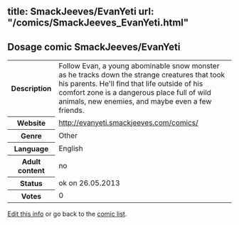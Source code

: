 title: SmackJeeves/EvanYeti
url: "/comics/SmackJeeves_EvanYeti.html"
---
Dosage comic SmackJeeves/EvanYeti
-----------------------------------------

<p id="msg"></p>
<script type="text/javascript">
if (window.location.search === '?edit_info_mail=sent_ok') {
  var elem = document.getElementById("msg");
  elem.innerHTML = 'Edited information sucessfully sent for review, which is usually done daily. Thanks!';
  elem.className = 'ok';
}
</script>
<table class="comicinfo">
<tr>
<th>Description</th><td>Follow Evan, a young abominable snow monster as he tracks down the strange creatures that took his parents. He'll find that life outside of his comfort zone is a dangerous place full of wild animals, new enemies, and maybe even a few friends.</td>
</tr>
<tr>
<th>Website</th><td><a href="http://evanyeti.smackjeeves.com/comics/">http://evanyeti.smackjeeves.com/comics/</a></td>
</tr>
<tr>
<th>Genre</th><td>Other</td>
</tr>
<tr>
<th>Language</th><td>English</td>
</tr>
<tr>
<th>Adult content</th><td>no</td>
</tr>
<tr>
<th>Status</th><td>ok on 26.05.2013</td>
</tr>
<tr>
<th>Votes</th><td>0</td>
</tr>
</table>

[Edit this info](SmackJeeves_EvanYeti_edit.html) or go back to the [comic list](../comic-index.html).
